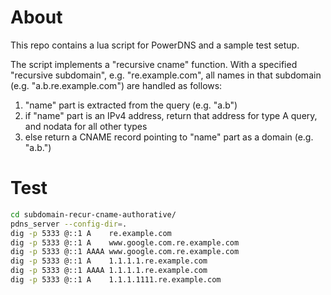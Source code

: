 # About

This repo contains a lua script for PowerDNS and a sample test setup.

The script implements a "recursive cname" function. With a specified "recursive
subdomain", e.g. "re.example.com", all names in that subdomain (e.g.
"a.b.re.example.com") are handled as follows:

1. "name" part is extracted from the query (e.g. "a.b")
2. if "name" part is an IPv4 address, return that address for type A query, and
   nodata for all other types
3. else return a CNAME record pointing to "name" part as a domain (e.g. "a.b.")

# Test

```bash
cd subdomain-recur-cname-authorative/
pdns_server --config-dir=. 
dig -p 5333 @::1 A    re.example.com
dig -p 5333 @::1 A    www.google.com.re.example.com
dig -p 5333 @::1 AAAA www.google.com.re.example.com
dig -p 5333 @::1 A    1.1.1.1.re.example.com
dig -p 5333 @::1 AAAA 1.1.1.1.re.example.com
dig -p 5333 @::1 A    1.1.1.1111.re.example.com
```
